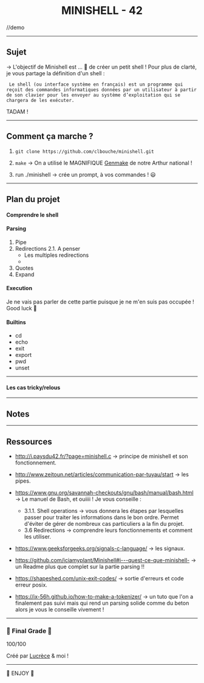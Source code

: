 
<h1 align=center>
	<b> MINISHELL - 42</b>
</h1>

//demo

---
## Sujet 

→ L'objectif de Minishell est ... 🥁 de créer un petit shell ! Pour plus de clarté, je vous partage la définition d'un shell : 

``` Le shell (ou interface système en français) est un programme qui reçoit des commandes informatiques données par un utilisateur à partir de son clavier pour les envoyer au système d’exploitation qui se chargera de les exécuter.```

TADAM !

---
## Comment ça marche ? 

1. ```git clone https://github.com/clbouche/minishell.git```

2. ```make```  -> On a utilisé le MAGNIFIQUE [Genmake](https://github.com/arthur-trt/genMake) de notre Arthur national !

3. run ./minishell -> crée un prompt, à vos commandes ! 😃 

---
## Plan du projet

#### Comprendre le shell


#### Parsing

1. Pipe 
2. Redirections
	2.1. A penser 
	- Les multiples redirections 
	- 
4. Quotes
5. Expand


#### Execution 
Je ne vais pas parler de cette partie puisque je ne m'en suis pas occupée ! Good luck 🤡 

#### Builtins
  - cd 
  - echo 
  - exit
  - export
  - pwd
  - unset
  
---
#### Les cas tricky/relous


---
## Notes

---
## Ressources

- http://i.paysdu42.fr/?page=minishell.c → principe de minishell et son fonctionnement. 

- http://www.zeitoun.net/articles/communication-par-tuyau/start → les pipes. 

- https://www.gnu.org/savannah-checkouts/gnu/bash/manual/bash.html → Le manuel de Bash, et ouiiii ! Je vous conseille : 
	- 3.1.1. Shell operations → vous donnera les étapes par lesquelles passer pour traiter les informations dans le bon ordre. 
	Permet d'éviter de gérer de nombreux cas particuliers a la fin du projet. 
	- 3.6 Redirections → comprendre leurs fonctionnements et comment les utiliser. 

- https://www.geeksforgeeks.org/signals-c-language/ → les signaux. 

- https://github.com/iciamyplant/Minishell#i---quest-ce-que-minishell- → un Readme plus que complet sur la partie parsing !! 

- https://shapeshed.com/unix-exit-codes/ → sortie d'erreurs et code erreur posix. 

- https://ix-56h.github.io/how-to-make-a-tokenizer/  → un tuto que l'on a finalement pas suivi mais qui rend un parsing solide comme du beton alors je vous le conseille vivement ! 

---
### 🎉 Final Grade 🎉 
100/100

Créé par [Lucrèce](https://github.com/Tart3mpion) & moi ! 

--- 
🍄 ENJOY 🍄
